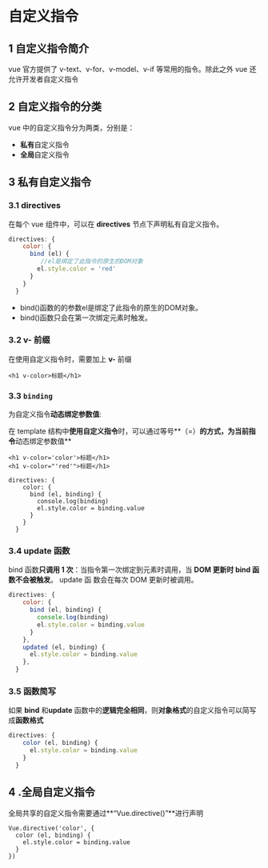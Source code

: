 # 自定义指令

## 1 自定义指令简介

vue 官方提供了 v-text、v-for、v-model、v-if 等常用的指令。除此之外 vue 还允许开发者自定义指令

## 2 自定义指令的分类

vue 中的自定义指令分为两类，分别是：

- **私有**自定义指令
- **全局**自定义指令

## 3 私有自定义指令

### 3.1 directives

在每个 vue 组件中，可以在 **directives** 节点下声明私有自定义指令。

```js
directives: {
    color: {
      bind (el) {
         //el是绑定了此指令的原生的DOM对象
        el.style.color = 'red'
      }
    }
  }
```

- bind()函数的的参数el是绑定了此指令的原生的DOM对象。
- bind()函数只会在第一次绑定元素时触发。

### 3.2 **v-** 前缀

在使用自定义指令时，需要加上 **v-** 前缀

```vue
<h1 v-color>标题</h1>
```

### 3.3 `binding`

为自定义指令**动态绑定参数值**:

在 template 结构中**使用自定义指令**时，可以通过等号**（=）**的方式，为当前指令**动态绑定参数值**

```
<h1 v-color='color'>标题</h1>
<h1 v-color="'red'">标题</h1>

directives: {
    color: {
      bind (el, binding) {
        console.log(binding)
        el.style.color = binding.value
      }
    }
  }
```

### 3.4 update 函数

bind 函数**只调用 1 次**：当指令第一次绑定到元素时调用，当 **DOM 更新时 bind 函数不会被触发**。 update 函 数会在每次 DOM 更新时被调用。

```js
directives: {
    color: {
      bind (el, binding) {
        console.log(binding)
        el.style.color = binding.value
      }
    },
    updated (el, binding) {
      el.style.color = binding.value
    },
  }
```

### 3.5 函数简写

如果 **bind** 和**update** 函数中的**逻辑完全相同**，则**对象格式**的自定义指令可以简写成**函数格式**

```js
directives: {
    color (el, binding) {
      el.style.color = binding.value
    }
  }
```

## 4 .全局自定义指令

全局共享的自定义指令需要通过**“Vue.directive()”**进行声明

```vue
Vue.directive('color', {
  color (el, binding) {
    el.style.color = binding.value
  }
})
```

